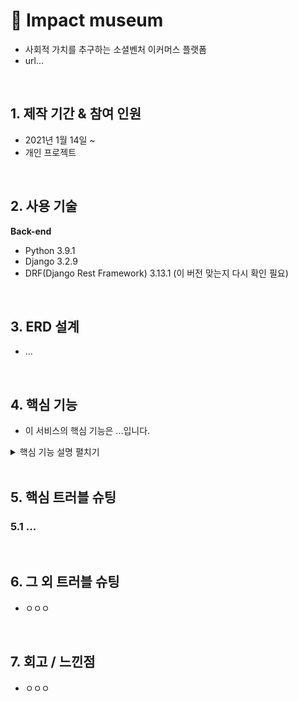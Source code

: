 # :pushpin: Impact museum
- 사회적 가치를 추구하는 소셜벤처 이커머스 플랫폼
- url...

<br>

## 1. 제작 기간 & 참여 인원
- 2021년 1월 14일 ~
- 개인 프로젝트
<br>

## 2. 사용 기술
**Back-end**
- Python 3.9.1
- Django 3.2.9
- DRF(Django Rest Framework) 3.13.1 (이 버전 맞는지 다시 확인 필요)
<br>

## 3. ERD 설계
- ...
<br>

## 4. 핵심 기능
- 이 서비스의 핵심 기능은 ...입니다.
<details>
  <summary>핵심 기능 설명 펼치기</summary>
  4.1 DRF(Django Rest Framework)를 이용한 CRUD API 서버 구축
</details>
<br>

## 5. 핵심 트러블 슈팅
### 5.1 ...

<br>

## 6. 그 외 트러블 슈팅
- ㅇㅇㅇ
<br>

## 7. 회고 / 느낀점
- ㅇㅇㅇ

